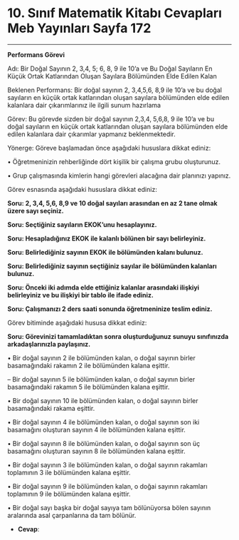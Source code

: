 # 10. Sınıf Matematik Kitabı Cevapları Meb Yayınları Sayfa 172

---

**Performans Görevi**

Adı: Bir Doğal Sayının 2, 3,4, 5; 6, 8, 9 ile 10’a ve Bu Doğal Sayıların En Küçük Ortak Katlarından Oluşan Sayılara Bölümünden Elde Edilen Kalan

 Beklenen Performans: Bir doğal sayının 2, 3,4,5,6, 8,9 ile 10’a ve bu doğal sayıların en küçük ortak katlarından oluşan sayılara bölümünden elde edilen kalanlara dair çıkarımlarınız ile ilgili sunum hazırlama

 Görev: Bu görevde sizden bir doğal sayının 2,3,4, 5,6,8, 9 ile 10’a ve bu doğal sayıların en küçük ortak katlarından oluşan sayılara bölümünden elde edilen kalanlara dair çıkarımlar yapmanız beklenmektedir.

 Yönerge: Göreve başlamadan önce aşağıdaki hususlara dikkat ediniz:

 • Öğretmeninizin rehberliğinde dört kişilik bir çalışma grubu oluşturunuz.

 • Grup çalışmasında kimlerin hangi görevleri alacağına dair planınızı yapınız.

 Görev esnasında aşağıdaki hususlara dikkat ediniz:

**Soru: 2, 3,4, 5,6, 8,9 ve 10 doğal sayıları arasından en az 2 tane olmak üzere sayı seçiniz.**

**Soru: Seçtiğiniz sayıların EKOK’unu hesaplayınız.**

**Soru: Hesapladığınız EKOK ile kalanlı bölünen bir sayı belirleyiniz.**

**Soru: Belirlediğiniz sayının EKOK ile bölümünden kalanı bulunuz.**

**Soru: Belirlediğiniz sayının seçtiğiniz sayılar ile bölümünden kalanları bulunuz.**

**Soru: Önceki iki adımda elde ettiğiniz kalanlar arasındaki ilişkiyi belirleyiniz ve bu ilişkiyi bir tablo ile ifade ediniz.**

**Soru: Çalışmanızı 2 ders saati sonunda öğretmeninize teslim ediniz.**

Görev bitiminde aşağıdaki hususa dikkat ediniz:

**Soru: Görevinizi tamamladıktan sonra oluşturduğunuz sunuyu sınıfınızda arkadaşlarınızla paylaşınız.**

• Bir doğal sayının 2 ile bölümünden kalan, o doğal sayının birler basamağındaki rakamın 2 ile bölümünden kalana eşittir.

 – Bir doğal sayının 5 ile bölümünden kalan, o doğal sayının birler basamağındaki rakamın 5 ile bölümünden kalana eşittir.

 • Bir doğal sayının 10 ile bölümünden kalan, o doğal sayının birler basamağındaki rakama eşittir.

 • Bir doğal sayının 4 ile bölümünden kalan, o doğal sayının son iki basamağını oluşturan sayının 4 ile bölümünden kalana eşittir.

 • Bir doğal sayının 8 ile bölümünden kalan, o doğal sayının son üç basamağını oluşturan sayının 8 ile bölümünden kalana eşittir.

 • Bir doğal sayının 3 ile bölümünden kalan, o doğal sayının rakamları toplamının 3 ile bölümünden kalana eşittir.

 • Bir doğal sayının 9 ile bölümünden kalan, o doğai sayının rakamları toplamının 9 ile bölümünden kalana eşittir.

 • Bir doğal sayı başka bir doğal sayıya tam bölünüyorsa bölen sayının aralarında asal çarpanlarına da tam bölünür.

-   **Cevap**: